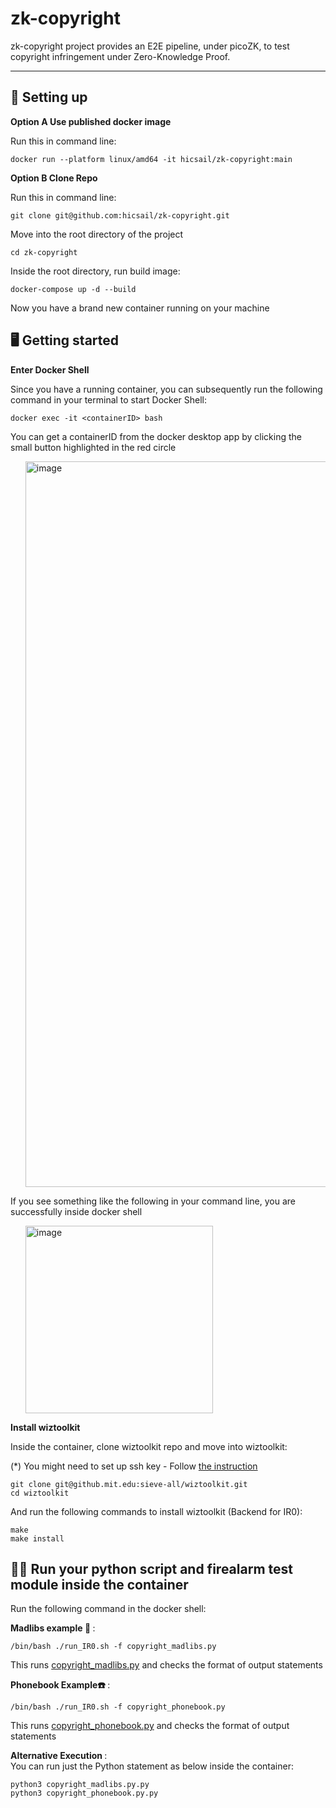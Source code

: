 # zk-copyright

zk-copyright project provides an E2E pipeline, under picoZK, to test copyright infringement under Zero-Knowledge Proof.

----

## 📖 Setting up

<strong> Option A Use published docker image </strong>

Run this in command line:
```
docker run --platform linux/amd64 -it hicsail/zk-copyright:main      
```

<strong> Option B Clone Repo </strong>

Run this in command line:
```
git clone git@github.com:hicsail/zk-copyright.git
```

Move into the root directory of the project

```
cd zk-copyright
```

Inside the root directory, run build image:

```
docker-compose up -d --build
```

Now you have a brand new container running on your machine



## 🖥️ Getting started

<strong> Enter Docker Shell</strong> 

Since you have a running container, you can subsequently run the following command in your terminal to start Docker Shell:

```
docker exec -it <containerID> bash
```

You can get a containerID from the docker desktop app by clicking the small button highlighted in the red circle
<ul>
    <img width="1161" alt="image" src="https://user-images.githubusercontent.com/62607343/203409123-1a95786f-8b2a-4e71-a920-3a51cf50cf0f.png">
</ul>

If you see something like the following in your command line, you are successfully inside docker shell
<ul>
<img width="300" alt="image" src="https://user-images.githubusercontent.com/62607343/203413803-19021cb9-07ba-4376-ade0-dbdc6c8506c5.png">
</ul>


<strong> Install wiztoolkit</strong> 

Inside the container, clone wiztoolkit repo and move into wiztoolkit:

(*) You might need to set up ssh key - Follow <a href="https://docs.github.com/en/authentication/connecting-to-github-with-ssh/generating-a-new-ssh-key-and-adding-it-to-the-ssh-agent?platform=linux"> the instruction </a>

```
git clone git@github.mit.edu:sieve-all/wiztoolkit.git
cd wiztoolkit
```

And run the following commands to install wiztoolkit (Backend for IR0):

```
make
make install
```

## 🏋️‍♀️ Run your python script and firealarm test module inside the container

Run the following command in the docker shell: 

<strong> Madlibs example 📄 </strong> :
```
/bin/bash ./run_IR0.sh -f copyright_madlibs.py 
```
This runs <a href="https://github.com/hicsail/zk-copyright/blob/main/copyright_madlibs.py">    copyright_madlibs.py</a> and checks the format of output statements<br>

<strong> Phonebook Example☎️ </strong> :
```
/bin/bash ./run_IR0.sh -f copyright_phonebook.py
```
This runs <a href="https://github.com/hicsail/zk-copyright/blob/main/copyright_phonebook.py">    copyright_phonebook.py</a> and checks the format of output statements <br>

<strong> Alternative Execution </strong> :<br>
You can run just the Python statement as below inside the container:
```
python3 copyright_madlibs.py.py
python3 copyright_phonebook.py.py
```
